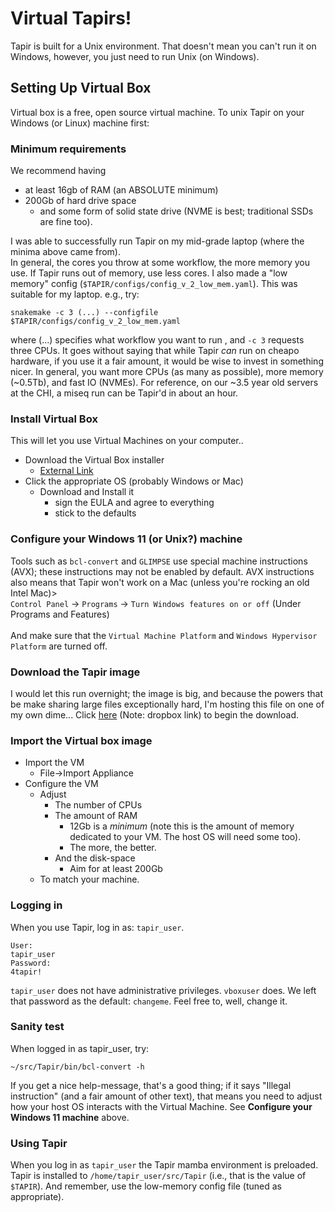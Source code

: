 # Virtual Tapirs!

Tapir is built for a Unix environment. That doesn't mean you can't run it on Windows, however, you just need to run Unix (on Windows).

## Setting Up Virtual Box

Virtual box is a free, open source virtual machine. To unix Tapir on your Windows (or Linux) machine first:

### Minimum requirements
We recommend having
-  at least 16gb of RAM (an ABSOLUTE minimum)
-  200Gb of hard drive space
   -  and some form of solid state drive (NVME is best; traditional SSDs are fine too).
   
I was able to successfully run Tapir on my mid-grade laptop (where the minima above came from). <br>
In general, the cores you throw at some workflow, the more memory you use. If Tapir runs out of memory, use less cores.
I also made a "low memory" config (`$TAPIR/configs/config_v_2_low_mem.yaml`). This was suitable for my laptop.
e.g.,
try:
```
snakemake -c 3 (...) --configfile $TAPIR/configs/config_v_2_low_mem.yaml
```
where (...) specifies what workflow you want to run , and `-c 3` requests three CPUs.
It goes without saying that while Tapir *can* run on cheapo hardware, if you use it a fair amount, it would be wise to invest in something nicer. In general, you want more CPUs (as many as possible), more memory (~0.5Tb), and fast IO (NVMEs).
For reference, on our ~3.5 year old servers at the CHI, a miseq run can be Tapir'd in about an hour.


### Install Virtual Box
This will let you use Virtual Machines on your computer..

-  Download the Virtual Box installer
   -  [External Link](https://www.virtualbox.org/wiki/Downloads)
-  Click the appropriate OS (probably Windows or Mac)
   -  Download and Install it
      -  sign the EULA and agree to everything
      -  stick to the defaults

### Configure your Windows 11 (or Unix?) machine

Tools such as `bcl-convert` and `GLIMPSE` use special machine instructions (AVX); these instructions may not be enabled by default. AVX instructions also means that Tapir won't work on a Mac (unless you're rocking an old Intel Mac)><br>
`Control Panel` -> `Programs` -> `Turn Windows features on or off` (Under Programs and Features) <br><br>
And make sure that the `Virtual Machine Platform` and `Windows Hypervisor Platform` are turned off.


### Download the Tapir image
I would let this run overnight; the image is big, and because the powers that be make sharing large files exceptionally hard, I'm hosting this file on one of my own dime...
Click [here](https://www.dropbox.com/scl/fi/6rcdh0wttdctm894h9zx1/TapirOnUbuntu.ova?rlkey=5v29kk1ks1ieo8ow9tbwa2mhs&st=04p52yti&dl=1) (Note: dropbox link) to begin the download.

### Import the Virtual box image

-  Import the VM
   - File->Import Appliance
-  Configure the VM
   -  Adjust
      - The number of CPUs
      - The amount of RAM 
		- 12Gb is a *minimum* (note this is the amount of memory dedicated to your VM. The host OS will need some too).
		- The more, the better.
      - And the disk-space
		- Aim for at least 200Gb
   -  To match your machine.

### Logging in

When you use Tapir, log in as: `tapir_user`.
```
User:
tapir_user
Password:
4tapir!
```

`tapir_user` does not have administrative privileges. `vboxuser` does. We left that password as the default: `changeme`.  Feel free to, well, change it.


### Sanity test
When logged in as tapir_user, try:
```
~/src/Tapir/bin/bcl-convert -h
```

If you get a nice help-message, that's a good thing; if it says "Illegal instruction" (and a fair amount of other text), 
that means you need to adjust how your host OS interacts with the Virtual Machine. See **Configure your Windows 11 machine** above.


### Using Tapir

When you log in as `tapir_user` the Tapir mamba environment is preloaded. 
Tapir is installed to `/home/tapir_user/src/Tapir` (i.e., that is the value of `$TAPIR`).
And remember, use the low-memory config file (tuned as appropriate).


